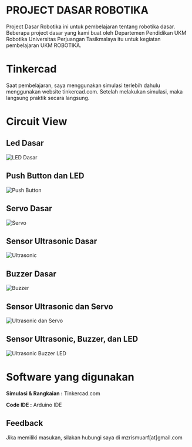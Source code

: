 
# PROJECT DASAR ROBOTIKA

Project Dasar Robotika ini untuk pembelajaran tentang robotika dasar. Beberapa project dasar yang kami buat oleh Departemen Pendidikan UKM Robotika Universitas Perjuangan Tasikmalaya itu untuk kegiatan pembelajaran UKM ROBOTIKA.

# Tinkercad

Saat pembelajaran, saya menggunakan simulasi terlebih dahulu menggunakan website tinkercad.com. Setelah melakukan simulasi, maka langsung praktik secara langsung.


# Circuit View
## Led Dasar
![LED Dasar](https://raw.githubusercontent.com/mzrismuarf/Project-Dasar-Robotika/master/LED%20Dasar/circuit-view.png)
## Push Button dan LED
![Push Button](https://raw.githubusercontent.com/mzrismuarf/Project-Dasar-Robotika/master/Push%20Button%20dan%20LED%20Dasar/circuit-view.png)
## Servo Dasar
![Servo](https://raw.githubusercontent.com/mzrismuarf/Project-Dasar-Robotika/master/Servo%20Dasar/circuit-view.png)
## Sensor Ultrasonic Dasar
![Ultrasonic](https://raw.githubusercontent.com/mzrismuarf/Project-Dasar-Robotika/master/Ultrasonic%20Dasar/circuit-view.png)
## Buzzer Dasar
![Buzzer](https://raw.githubusercontent.com/mzrismuarf/Project-Dasar-Robotika/master/Buzzer%20-%20SoundEskrimWalls/circuit-view.png)
## Sensor Ultrasonic dan Servo
![Ultrasonic dan Servo](https://raw.githubusercontent.com/mzrismuarf/Project-Dasar-Robotika/master/Ultrasonic%20dan%20Servo/circuit-view.png)
## Sensor Ultrasonic, Buzzer, dan LED
![Ultrasonic Buzzer LED](https://raw.githubusercontent.com/mzrismuarf/Project-Dasar-Robotika/master/Ultrasonic%20Buzzer%20dan%20Led/circuit-view.png)

# Software yang digunakan

**Simulasi & Rangkaian :** Tinkercad.com

**Code IDE :** Arduino IDE


## Feedback

Jika memiliki masukan, silakan hubungi saya di mzrismuarf[at]gmail.com

